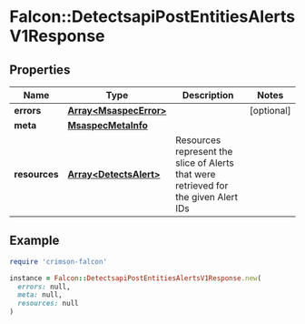 # Falcon::DetectsapiPostEntitiesAlertsV1Response

## Properties

| Name | Type | Description | Notes |
| ---- | ---- | ----------- | ----- |
| **errors** | [**Array&lt;MsaspecError&gt;**](MsaspecError.md) |  | [optional] |
| **meta** | [**MsaspecMetaInfo**](MsaspecMetaInfo.md) |  |  |
| **resources** | [**Array&lt;DetectsAlert&gt;**](DetectsAlert.md) | Resources represent the slice of Alerts that were retrieved for the given Alert IDs |  |

## Example

```ruby
require 'crimson-falcon'

instance = Falcon::DetectsapiPostEntitiesAlertsV1Response.new(
  errors: null,
  meta: null,
  resources: null
)
```

